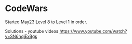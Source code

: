 

# CodeWars

Started May23  Level 8 to Level 1 in order.






Solutions - youtube videos
https://www.youtube.com/watch?v=SN6hqiExBgs




